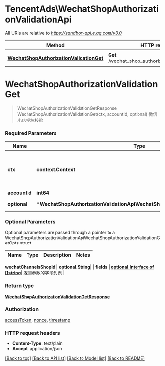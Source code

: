 # TencentAds\WechatShopAuthorizationValidationApi

All URIs are relative to *https://sandbox-api.e.qq.com/v3.0*

Method | HTTP request | Description
------------- | ------------- | -------------
[**WechatShopAuthorizationValidationGet**](WechatShopAuthorizationValidationApi.md#WechatShopAuthorizationValidationGet) | **Get** /wechat_shop_authorization_validation/get | 微信小店授权校验


# **WechatShopAuthorizationValidationGet**
> WechatShopAuthorizationValidationGetResponse WechatShopAuthorizationValidationGet(ctx, accountId, optional)
微信小店授权校验

### Required Parameters

Name | Type | Description  | Notes
------------- | ------------- | ------------- | -------------
 **ctx** | **context.Context** | context for authentication, logging, cancellation, deadlines, tracing, etc.
  **accountId** | **int64**|  | 
 **optional** | ***WechatShopAuthorizationValidationApiWechatShopAuthorizationValidationGetOpts** | optional parameters | nil if no parameters

### Optional Parameters
Optional parameters are passed through a pointer to a WechatShopAuthorizationValidationApiWechatShopAuthorizationValidationGetOpts struct

Name | Type | Description  | Notes
------------- | ------------- | ------------- | -------------

 **wechatChannelsShopId** | **optional.String**|  | 
 **fields** | [**optional.Interface of []string**](string.md)| 返回参数的字段列表 | 

### Return type

[**WechatShopAuthorizationValidationGetResponse**](WechatShopAuthorizationValidationGetResponse.md)

### Authorization

[accessToken](../README.md#accessToken), [nonce](../README.md#nonce), [timestamp](../README.md#timestamp)

### HTTP request headers

 - **Content-Type**: text/plain
 - **Accept**: application/json

[[Back to top]](#) [[Back to API list]](../README.md#documentation-for-api-endpoints) [[Back to Model list]](../README.md#documentation-for-models) [[Back to README]](../README.md)

